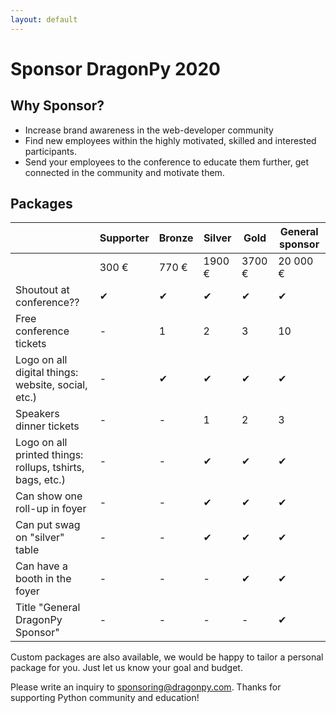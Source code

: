 ```yaml
---
layout: default
---
```


# Sponsor DragonPy 2020

## Why Sponsor?

* Increase brand awareness in the web-developer community
* Find new employees within the highly motivated, skilled and interested participants.
* Send your employees to the conference to educate them further, get connected in the community and motivate them.

## Packages

<table class="table table-hover">
    <thead>
    <tr>
        <th>&nbsp;</th>
        <th>Supporter</th>
        <th>Bronze</th>
        <th>Silver</th>
        <th>Gold</th>
        <th>General sponsor</th>
    </tr>
    </thead>
    <tbody>
    <tr>
        <td>&nbsp;</td>
        <td class="text-nowrap">300 €</td>
        <td class="text-nowrap">770 €</td>
        <td class="text-nowrap">1900 €</td>
        <td class="text-nowrap">3700 €</td>
        <td class="text-nowrap">20 000 €</td>
    </tr>
    <tr>
        <td>Shoutout at conference??</td>
        <td>✔</td>
        <td>✔</td>
        <td>✔</td>
        <td>✔</td>
        <td>✔</td>
    </tr>
    <tr>
        <td>Free conference tickets</td>
        <td>-</td>
        <td>1</td>
        <td>2</td>
        <td>3</td>
        <td>10</td>
    </tr>
    <tr>
        <td>Logo on all digital things: website, social, etc.)</td>
        <td>-</td>
        <td>✔</td>
        <td>✔</td>
        <td>✔</td>
        <td>✔</td>
    </tr>
    <tr>
        <td>Speakers dinner tickets</td>
        <td>-</td>
        <td>-</td>
        <td>1</td>
        <td>2</td>
        <td>3</td>
    </tr>
    <tr>
        <td>Logo on all printed things: rollups, tshirts, bags, etc.)</td>
        <td>-</td>
        <td>-</td>
        <td>✔</td>
        <td>✔</td>
        <td>✔</td>
    </tr>
    <tr>
        <td>Can show one roll-up in foyer</td>
        <td>-</td>
        <td>-</td>
        <td>✔</td>
        <td>✔</td>
        <td>✔</td>
    </tr>
    <tr>
        <td>Can put swag on "silver" table</td>
        <td>-</td>
        <td>-</td>
        <td>✔</td>
        <td>✔</td>
        <td>✔</td>
    </tr>
    <tr>
        <td>Can have a booth in the foyer</td>
        <td>-</td>
        <td>-</td>
        <td>-</td>
        <td>✔</td>
        <td>✔</td>
    </tr>
    <tr>
        <td>Title "General DragonPy Sponsor"</td>
        <td>-</td>
        <td>-</td>
        <td>-</td>
        <td>-</td>
        <td>✔</td>
    </tr>
    </tbody>
</table>


Custom packages are also available, we would be happy to tailor a personal package for you. Just let us know your goal and budget.

Please write an inquiry to sponsoring@dragonpy.com. Thanks for supporting Python community and education!
